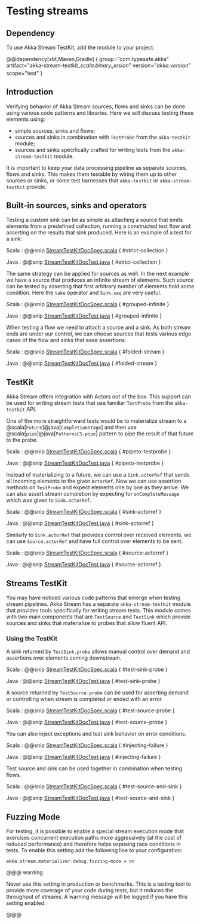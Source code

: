 # Testing streams

## Dependency

To use Akka Stream TestKit, add the module to your project:

@@dependency[sbt,Maven,Gradle] {
  group="com.typesafe.akka"
  artifact="akka-stream-testkit_$scala.binary_version$"
  version="$akka.version$"
  scope="test"
}

## Introduction

Verifying behavior of Akka Stream sources, flows and sinks can be done using
various code patterns and libraries. Here we will discuss testing these
elements using:

 * simple sources, sinks and flows;
 * sources and sinks in combination with `TestProbe` from the `akka-testkit` module;
 * sources and sinks specifically crafted for writing tests from the `akka-stream-testkit` module.

It is important to keep your data processing pipeline as separate sources,
flows and sinks. This makes them testable by wiring them up to other
sources or sinks, or some test harnesses that `akka-testkit` or
`akka-stream-testkit` provide.

## Built-in sources, sinks and operators

Testing a custom sink can be as simple as attaching a source that emits
elements from a predefined collection, running a constructed test flow and
asserting on the results that sink produced. Here is an example of a test for a
sink:

Scala
:   @@snip [StreamTestKitDocSpec.scala](/akka-docs/src/test/scala/docs/stream/StreamTestKitDocSpec.scala) { #strict-collection }

Java
:   @@snip [StreamTestKitDocTest.java](/akka-docs/src/test/java/jdocs/stream/StreamTestKitDocTest.java) { #strict-collection }

The same strategy can be applied for sources as well. In the next example we
have a source that produces an infinite stream of elements. Such source can be
tested by asserting that first arbitrary number of elements hold some
condition. Here the `take` operator and `Sink.seq` are very useful.

Scala
:   @@snip [StreamTestKitDocSpec.scala](/akka-docs/src/test/scala/docs/stream/StreamTestKitDocSpec.scala) { #grouped-infinite }

Java
:   @@snip [StreamTestKitDocTest.java](/akka-docs/src/test/java/jdocs/stream/StreamTestKitDocTest.java) { #grouped-infinite }

When testing a flow we need to attach a source and a sink. As both stream ends
are under our control, we can choose sources that tests various edge cases of
the flow and sinks that ease assertions.

Scala
:   @@snip [StreamTestKitDocSpec.scala](/akka-docs/src/test/scala/docs/stream/StreamTestKitDocSpec.scala) { #folded-stream }

Java
:   @@snip [StreamTestKitDocTest.java](/akka-docs/src/test/java/jdocs/stream/StreamTestKitDocTest.java) { #folded-stream }

## TestKit

Akka Stream offers integration with Actors out of the box. This support can be
used for writing stream tests that use familiar `TestProbe` from the
`akka-testkit` API.

One of the more straightforward tests would be to materialize stream to a
@scala[`Future`]@java[`CompletionStage`] and then use @scala[`pipe`]@java[`PatternsCS.pipe`] pattern to pipe the result of that future
to the probe.

Scala
:   @@snip [StreamTestKitDocSpec.scala](/akka-docs/src/test/scala/docs/stream/StreamTestKitDocSpec.scala) { #pipeto-testprobe }

Java
:   @@snip [StreamTestKitDocTest.java](/akka-docs/src/test/java/jdocs/stream/StreamTestKitDocTest.java) { #pipeto-testprobe }

Instead of materializing to a future, we can use a `Sink.actorRef` that
sends all incoming elements to the given `ActorRef`. Now we can use
assertion methods on `TestProbe` and expect elements one by one as they
arrive. We can also assert stream completion by expecting for
`onCompleteMessage` which was given to `Sink.actorRef`.

Scala
:   @@snip [StreamTestKitDocSpec.scala](/akka-docs/src/test/scala/docs/stream/StreamTestKitDocSpec.scala) { #sink-actorref }

Java
:   @@snip [StreamTestKitDocTest.java](/akka-docs/src/test/java/jdocs/stream/StreamTestKitDocTest.java) { #sink-actorref }

Similarly to `Sink.actorRef` that provides control over received
elements, we can use `Source.actorRef` and have full control over
elements to be sent.

Scala
:   @@snip [StreamTestKitDocSpec.scala](/akka-docs/src/test/scala/docs/stream/StreamTestKitDocSpec.scala) { #source-actorref }

Java
:   @@snip [StreamTestKitDocTest.java](/akka-docs/src/test/java/jdocs/stream/StreamTestKitDocTest.java) { #source-actorref }

## Streams TestKit

You may have noticed various code patterns that emerge when testing stream
pipelines. Akka Stream has a separate `akka-stream-testkit` module that
provides tools specifically for writing stream tests. This module comes with
two main components that are `TestSource` and `TestSink` which
provide sources and sinks that materialize to probes that allow fluent API.

### Using the TestKit

A sink returned by `TestSink.probe` allows manual control over demand and
assertions over elements coming downstream.

Scala
:   @@snip [StreamTestKitDocSpec.scala](/akka-docs/src/test/scala/docs/stream/StreamTestKitDocSpec.scala) { #test-sink-probe }

Java
:   @@snip [StreamTestKitDocTest.java](/akka-docs/src/test/java/jdocs/stream/StreamTestKitDocTest.java) { #test-sink-probe }

A source returned by `TestSource.probe` can be used for asserting demand or
controlling when stream is completed or ended with an error.

Scala
:   @@snip [StreamTestKitDocSpec.scala](/akka-docs/src/test/scala/docs/stream/StreamTestKitDocSpec.scala) { #test-source-probe }

Java
:   @@snip [StreamTestKitDocTest.java](/akka-docs/src/test/java/jdocs/stream/StreamTestKitDocTest.java) { #test-source-probe }

You can also inject exceptions and test sink behavior on error conditions.

Scala
:   @@snip [StreamTestKitDocSpec.scala](/akka-docs/src/test/scala/docs/stream/StreamTestKitDocSpec.scala) { #injecting-failure }

Java
:   @@snip [StreamTestKitDocTest.java](/akka-docs/src/test/java/jdocs/stream/StreamTestKitDocTest.java) { #injecting-failure }

Test source and sink can be used together in combination when testing flows.

Scala
:   @@snip [StreamTestKitDocSpec.scala](/akka-docs/src/test/scala/docs/stream/StreamTestKitDocSpec.scala) { #test-source-and-sink }

Java
:   @@snip [StreamTestKitDocTest.java](/akka-docs/src/test/java/jdocs/stream/StreamTestKitDocTest.java) { #test-source-and-sink }

## Fuzzing Mode

For testing, it is possible to enable a special stream execution mode that exercises concurrent execution paths
more aggressively (at the cost of reduced performance) and therefore helps exposing race conditions in tests. To
enable this setting add the following line to your configuration:

```
akka.stream.materializer.debug.fuzzing-mode = on
```

@@@ warning

Never use this setting in production or benchmarks. This is a testing tool to provide more coverage of your code
during tests, but it reduces the throughput of streams. A warning message will be logged if you have this setting
enabled.

@@@
